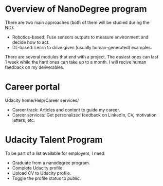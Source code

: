 # Overview of NanoDegree program

There are two main approaches (both of them will be studied during the ND):
- Robotics-based: Fuse sensors outputs to measure environment and decide how to act.
- DL-based: Learn to drive given (usually human-generated) examples.

There are several modules that end with a project. The easiest ones can last 1 week while the hard ones can take up to a month. I will recive human feedback on my deliverables.


# Career portal

Udacity home/Help/Career services/
- Career track: Articles and content to guide my career.
- Career services: Get personalized feedback on LinkedIn, CV, motivation letters, etc.


# Udacity Talent Program

To be part of a list available for employers, I need:
- Graduate from a nanodegree program.
- Complete Udacity profile.
- Upload CV to Udacity profile.
- Toggle the profile status to *public*.


